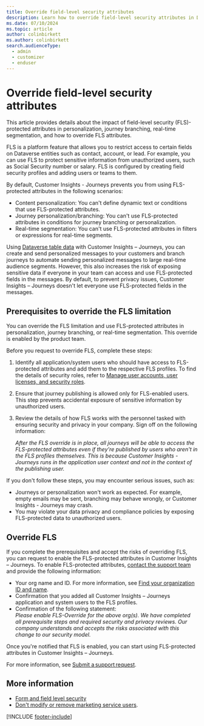 ```yaml
---
title: Override field-level security attributes
description: Learn how to override field-level security attributes in Dynamics 365 Customer Insights - Journeys.
ms.date: 07/10/2024
ms.topic: article
author: colinbirkett
ms.author: colinbirkett
search.audienceType: 
  - admin
  - customizer
  - enduser
---
```


# Override field-level security attributes

This article provides details about the impact of field-level security (FLS)-protected attributes in personalization, journey branching, real-time segmentation, and how to override FLS attributes.

FLS is a platform feature that allows you to restrict access to certain fields on Dataverse entities such as contact, account, or lead. For example, you can use FLS to protect sensitive information from unauthorized users, such as Social Security number or salary. FLS is configured by creating field security profiles and adding users or teams to them.

By default, Customer Insights - Journeys prevents you from using FLS-protected attributes in the following scenarios:

- Content personalization: You can't define dynamic text or conditions that use FLS-protected attributes.
- Journey personalization/branching: You can't use FLS-protected attributes in conditions for journey branching or personalization.
- Real-time segmentation: You can't use FLS-protected attributes in filters or expressions for real-time segments.

Using [Dataverse table data](/power-apps/maker/data-platform/entity-overview) with Customer Insights – Journeys, you can create and send personalized messages to your customers and branch journeys to automate sending personalized messages to large real-time audience segments. However, this also increases the risk of exposing sensitive data if everyone in your team can access and use FLS-protected fields in the messages. By default, to prevent privacy issues, Customer Insights – Journeys doesn't let everyone use FLS-protected fields in the messages.

## Prerequisites to override the FLS limitation

You can override the FLS limitation and use FLS-protected attributes in personalization, journey branching, or real-time segmentation. This override is enabled by the product team.

Before you request to override FLS, complete these steps:

1. Identify all application/system users who should have access to FLS-protected attributes and add them to the respective FLS profiles. To find the details of security roles, refer to [Manage user accounts, user licenses, and security roles](admin-users-licenses-roles.md#form-and-field-level-security).

1. Ensure that journey publishing is allowed only for FLS-enabled users. This step prevents accidental exposure of sensitive information by unauthorized users.

1. Review the details of how FLS works with the personnel tasked with ensuring security and privacy in your company. Sign off on the following information:

    *After the FLS override is in place, all journeys will be able to access the FLS-protected attributes even if they're published by users who aren't in the FLS profiles themselves. This is because Customer Insights - Journeys runs in the application user context and not in the context of the publishing user.*

If you don't follow these steps, you may encounter serious issues, such as:

- Journeys or personalization won't work as expected. For example, empty emails may be sent, branching may behave wrongly, or Customer Insights - Journeys may crash.
- You may violate your data privacy and compliance policies by exposing FLS-protected data to unauthorized users.

## Override FLS

If you complete the prerequisites and accept the risks of overriding FLS, you can request to enable the FLS-protected attributes in Customer Insights – Journeys. To enable FLS-protected attributes, [contact the support team](/power-platform/admin/get-help-support#view-solutions-or-create-a-support-request) and provide the following information:

- Your org name and ID. For more information, see [Find your organization ID and name](/power-platform/admin/get-help-support#view-solutions-or-create-a-support-request).
- Confirmation that you added all Customer Insights – Journeys application and system users to the FLS profiles.
- Confirmation of the following statement:  
    *Please enable FLS-Override for the above org(s). We have completed all prerequisite steps and required security and privacy reviews. Our company understands and accepts the risks associated with this change to our security model.*

Once you're notified that FLS is enabled, you can start using FLS-protected attributes in Customer Insights – Journeys.

For more information, see [Submit a support request](/dynamics365/field-service/field-service-get-help).

## More information

- [Form and field level security](admin-users-licenses-roles.md#form-and-field-level-security)
- [Don't modify or remove marketing service users](admin-users-licenses-roles.md#dont-modify-or-remove-service-users).

[!INCLUDE [footer-include](./includes/footer-banner.md)]